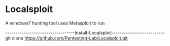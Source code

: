 # Localsploit
A windows7 hunting tool uses Metasploit to run



----------------------------------Install-Localsploit--------------------------
git clone https://github.com/Pentesting-Lab/Localsploit.git
